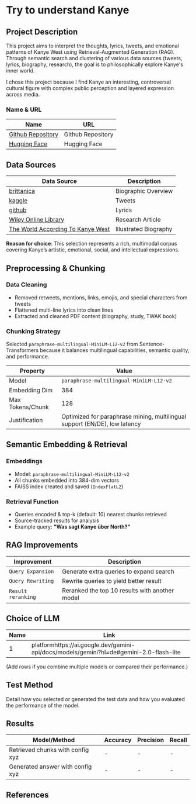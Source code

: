 # Try to understand Kanye

## Project Description

This project aims to interpret the thoughts, lyrics, tweets, and emotional patterns of Kanye West using Retrieval-Augmented Generation (RAG).  
Through semantic search and clustering of various data sources (tweets, lyrics, biography, research), the goal is to philosophically explore Kanye's inner world.

I chose this project because I find Kanye an interesting, controversal cultural figure with complex public perception and layered expression across media.

### Name & URL

| Name          | URL |
|---------------|-----|
|[Github Repository]()| Github Repository|
|[Hugging Face]()| Hugging Face |

## Data Sources
| Data Source   | Description |
|---------------|-----|
|[brittanica](https://www.britannica.com/biography/Kanye-West)|Biographic Overview|
|[kaggle](https://www.kaggle.com/datasets/parthjuneja/kanye-west-tweets)| Tweets|
|[github](https://github.com/babyakja/GA_capstone_project)|Lyrics|
|[Wiley Online Library](https://onlinelibrary.wiley.com/doi/epdf/10.1002/aps.1768)| Research Article|
|[The World According To Kanye West](https://theworldaccordingtokanye.com)|Illustrated Biography|

**Reason for choice**: This selection represents a rich, multimodal corpus covering Kanye’s artistic, emotional, social, and intellectual expressions.

## Preprocessing & Chunking

### Data Cleaning
- Removed retweets, mentions, links, emojis, and special characters from tweets
- Flattened multi-line lyrics into clean lines
- Extracted and cleaned PDF content (biography, study, TWAK book)

### Chunking Strategy
Selected `paraphrase-multilingual-MiniLM-L12-v2` from Sentence-Transformers
because it balances multilingual capabilities, semantic quality, and performance.

| Property           | Value |
|--------------------|-------|
| Model              | `paraphrase-multilingual-MiniLM-L12-v2` |
| Embedding Dim      | 384   |
| Max Tokens/Chunk   | 128   |
| Justification      | Optimized for paraphrase mining, multilingual support (EN/DE), low latency |


## Semantic Embedding & Retrieval

### Embeddings
- Model: `paraphrase-multilingual-MiniLM-L12-v2`
- All chunks embedded into 384-dim vectors
- FAISS index created and saved (`IndexFlatL2`)

### Retrieval Function
- Queries encoded & top-k (default: 10) nearest chunks retrieved
- Source-tracked results for analysis
- Example query: **"Was sagt Kanye über North?"**

## RAG Improvements

| Improvement                     | Description |
|-----------------------------------|-------------|
| `Query Expansion`          | Generate extra queries to expand search |
| `Query Rewriting`              | Rewrite queries to yield better result |
| `Result reranking` | Reranked the top 10 results with another model |



## Choice of LLM

| Name | Link |
|-------|---------------|
| 1     | platformhttps://ai.google.dev/gemini-api/docs/models/gemini?hl=de#gemini-2.0-flash-lite     |

(Add rows if you combine multiple models or compared their performance.)

## Test Method

Detail how you selected or generated the test data and how you evaluated the performance of the model.

## Results

| Model/Method                                                         | Accuracy | Precision | Recall |
|----------------------------------------------------------------------|----------|-----------|--------|
|Retrieved chunks with config xyz |  -    | -         | -      |
| Generated answer with config xyz  | -      | -         | -      |

## References
